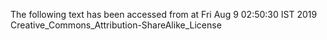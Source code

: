 The following text has been accessed from at Fri Aug 9 02:50:30 IST 2019
Creative_Commons_Attribution-ShareAlike_License
